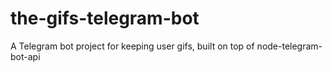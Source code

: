 # the-gifs-telegram-bot
A Telegram bot project for keeping user gifs, built on top of node-telegram-bot-api
